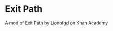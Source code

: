 # Exit Path
A mod of [Exit Path](https://www.khanacademy.org/computer-programming/_/4551654830981120) by [Lionofgd](https://www.khanacademy.org/profile/kaid_773334215391442348986124/) on Khan Academy
